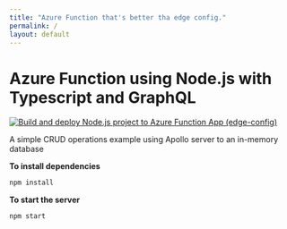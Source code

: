 ```yaml
---
title: "Azure Function that's better tha edge config."
permalink: /
layout: default
---
```


# Azure Function using Node.js with Typescript and GraphQL

[![Build and deploy Node.js project to Azure Function App (edge-config)](https://github.com/omoinjm/edge-config/actions/workflows/main_edge-config.yml/badge.svg?branch=main&event=workflow_run)](https://github.com/omoinjm/edge-config/actions/workflows/main_edge-config.yml)

A simple CRUD operations example using Apollo server to an in-memory database

**To install dependencies**

```bash
npm install
```

**To start the server**

```bash
npm start
```

